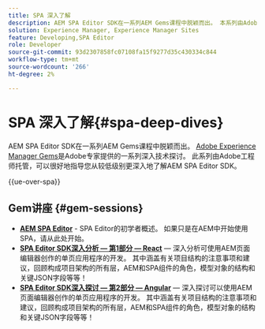 ```yaml
---
title: SPA 深入了解
description: AEM SPA Editor SDK在一系列AEM Gems课程中脱颖而出。 本系列由Adobe工程师托管，可以很好地指导您从较低级别深入了解由AEM工程师托管的Adobe SPA Editor SDK。
solution: Experience Manager, Experience Manager Sites
feature: Developing,SPA Editor
role: Developer
source-git-commit: 93d2307858fc07108fa15f9277d35c430334c844
workflow-type: tm+mt
source-wordcount: '266'
ht-degree: 2%

---
```


# SPA 深入了解{#spa-deep-dives}

AEM SPA Editor SDK在一系列AEM Gems课程中脱颖而出。 [Adobe Experience Manager Gems](https://helpx.adobe.com/experience-manager/kt/eseminars/gems/aem-index.html)是Adobe专家提供的一系列深入技术探讨。 此系列由Adobe工程师托管，可以很好地指导您从较低级别更深入地了解AEM SPA Editor SDK。

{{ue-over-spa}}

## Gem讲座 {#gem-sessions}

* **[AEM SPA Editor](https://experienceleague.adobe.com/en/docs/events/experience-manager-gems-recordings/gems2018/aem-spa-editor)** - SPA Editor的初学者概述。 如果只是在AEM中开始使用SPA，请从此处开始。
* **[SPA Editor SDK深入分析 — 第1部分 — React](https://experienceleague.adobe.com/en/docs/events/experience-manager-gems-recordings/gems2018/spa-editor-sdk-deep-dive-react)** — 深入分析可使用AEM页面编辑器创作的单页应用程序的开发。 其中涵盖有关项目结构的注意事项和建议，回顾构成项目架构的所有层，AEM和SPA组件的角色，模型对象的结构和关键JSON字段等等！
* **[SPA Editor SDK深入探讨 — 第2部分 — Angular](https://experienceleague.adobe.com/en/docs/events/experience-manager-gems-recordings/gems2018/spa-editor-sdk-deep-dive-angular)** — 深入探讨可以使用AEM页面编辑器创作的单页应用程序的开发。 其中涵盖有关项目结构的注意事项和建议，回顾构成项目架构的所有层，AEM和SPA组件的角色，模型对象的结构和关键JSON字段等等！
